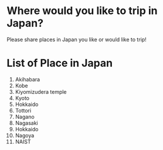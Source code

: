 # Where would you like to trip in Japan?
Please share places in Japan you like or would like to trip!

# List of Place in Japan
1. Akihabara
2. Kobe
3. Kiyomizudera temple
4. Kyoto
5. Hokkaido
6. Tottori
7. Nagano
8. Nagasaki
9. Hokkaido
10. Nagoya
11. NAIST
